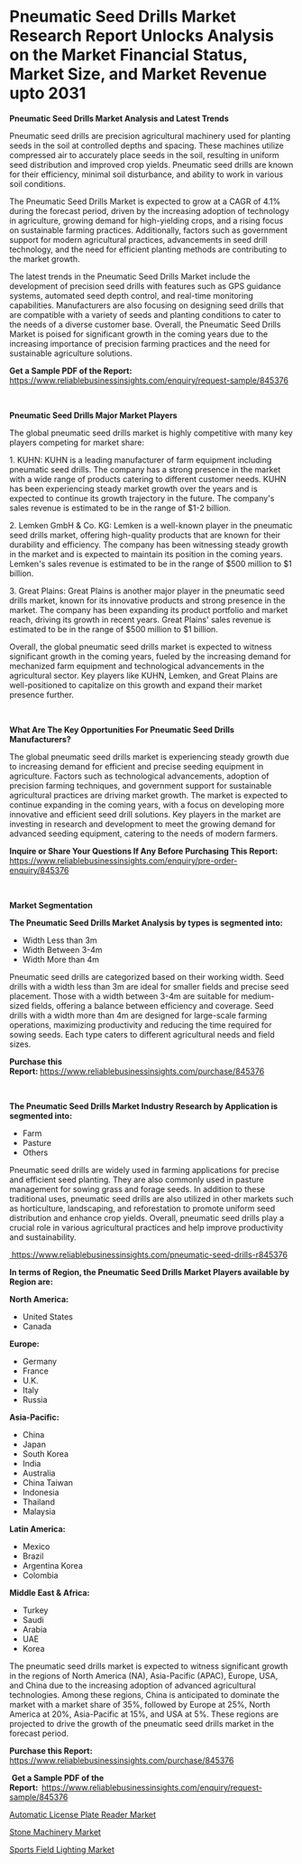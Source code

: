 <p><h1>Pneumatic Seed Drills Market Research Report Unlocks Analysis on the Market Financial Status, Market Size, and Market Revenue upto 2031</h1></p><p><strong>Pneumatic Seed Drills Market Analysis and Latest Trends</strong></p>
<p><p>Pneumatic seed drills are precision agricultural machinery used for planting seeds in the soil at controlled depths and spacing. These machines utilize compressed air to accurately place seeds in the soil, resulting in uniform seed distribution and improved crop yields. Pneumatic seed drills are known for their efficiency, minimal soil disturbance, and ability to work in various soil conditions.</p><p>The Pneumatic Seed Drills Market is expected to grow at a CAGR of 4.1% during the forecast period, driven by the increasing adoption of technology in agriculture, growing demand for high-yielding crops, and a rising focus on sustainable farming practices. Additionally, factors such as government support for modern agricultural practices, advancements in seed drill technology, and the need for efficient planting methods are contributing to the market growth.</p><p>The latest trends in the Pneumatic Seed Drills Market include the development of precision seed drills with features such as GPS guidance systems, automated seed depth control, and real-time monitoring capabilities. Manufacturers are also focusing on designing seed drills that are compatible with a variety of seeds and planting conditions to cater to the needs of a diverse customer base. Overall, the Pneumatic Seed Drills Market is poised for significant growth in the coming years due to the increasing importance of precision farming practices and the need for sustainable agriculture solutions.</p></p>
<p><strong>Get a Sample PDF of the Report:&nbsp;</strong> <a href="https://www.reliablebusinessinsights.com/enquiry/request-sample/845376">https://www.reliablebusinessinsights.com/enquiry/request-sample/845376</a></p>
<p>&nbsp;</p>
<p><strong>Pneumatic Seed Drills Major Market Players</strong></p>
<p><p>The global pneumatic seed drills market is highly competitive with many key players competing for market share:</p><p>1. KUHN: KUHN is a leading manufacturer of farm equipment including pneumatic seed drills. The company has a strong presence in the market with a wide range of products catering to different customer needs. KUHN has been experiencing steady market growth over the years and is expected to continue its growth trajectory in the future. The company's sales revenue is estimated to be in the range of $1-2 billion.</p><p>2. Lemken GmbH & Co. KG: Lemken is a well-known player in the pneumatic seed drills market, offering high-quality products that are known for their durability and efficiency. The company has been witnessing steady growth in the market and is expected to maintain its position in the coming years. Lemken's sales revenue is estimated to be in the range of $500 million to $1 billion.</p><p>3. Great Plains: Great Plains is another major player in the pneumatic seed drills market, known for its innovative products and strong presence in the market. The company has been expanding its product portfolio and market reach, driving its growth in recent years. Great Plains' sales revenue is estimated to be in the range of $500 million to $1 billion.</p><p>Overall, the global pneumatic seed drills market is expected to witness significant growth in the coming years, fueled by the increasing demand for mechanized farm equipment and technological advancements in the agricultural sector. Key players like KUHN, Lemken, and Great Plains are well-positioned to capitalize on this growth and expand their market presence further.</p></p>
<p>&nbsp;</p>
<p><strong>What Are The Key Opportunities For Pneumatic Seed Drills Manufacturers?</strong></p>
<p><p>The global pneumatic seed drills market is experiencing steady growth due to increasing demand for efficient and precise seeding equipment in agriculture. Factors such as technological advancements, adoption of precision farming techniques, and government support for sustainable agricultural practices are driving market growth. The market is expected to continue expanding in the coming years, with a focus on developing more innovative and efficient seed drill solutions. Key players in the market are investing in research and development to meet the growing demand for advanced seeding equipment, catering to the needs of modern farmers.</p></p>
<p><strong>Inquire or Share Your Questions If Any Before Purchasing This Report:</strong> <a href="https://www.reliablebusinessinsights.com/enquiry/pre-order-enquiry/845376">https://www.reliablebusinessinsights.com/enquiry/pre-order-enquiry/845376</a></p>
<p>&nbsp;</p>
<p><strong>Market Segmentation</strong></p>
<p><strong>The Pneumatic Seed Drills Market Analysis by types is segmented into:</strong></p>
<p><ul><li>Width Less than 3m</li><li>Width Between 3-4m</li><li>Width More than 4m</li></ul></p>
<p><p>Pneumatic seed drills are categorized based on their working width. Seed drills with a width less than 3m are ideal for smaller fields and precise seed placement. Those with a width between 3-4m are suitable for medium-sized fields, offering a balance between efficiency and coverage. Seed drills with a width more than 4m are designed for large-scale farming operations, maximizing productivity and reducing the time required for sowing seeds. Each type caters to different agricultural needs and field sizes.</p></p>
<p><strong>Purchase this Report:&nbsp;</strong><a href="https://www.reliablebusinessinsights.com/purchase/845376">https://www.reliablebusinessinsights.com/purchase/845376</a></p>
<p>&nbsp;</p>
<p><strong>The Pneumatic Seed Drills Market Industry Research by Application is segmented into:</strong></p>
<p><ul><li>Farm</li><li>Pasture</li><li>Others</li></ul></p>
<p><p>Pneumatic seed drills are widely used in farming applications for precise and efficient seed planting. They are also commonly used in pasture management for sowing grass and forage seeds. In addition to these traditional uses, pneumatic seed drills are also utilized in other markets such as horticulture, landscaping, and reforestation to promote uniform seed distribution and enhance crop yields. Overall, pneumatic seed drills play a crucial role in various agricultural practices and help improve productivity and sustainability.</p></p>
<p><a href="https://www.reliablebusinessinsights.com/pneumatic-seed-drills-r845376">&nbsp;https://www.reliablebusinessinsights.com/pneumatic-seed-drills-r845376</a></p>
<p><strong>In terms of Region, the Pneumatic Seed Drills Market Players available by Region are:</strong></p>
<p>
    <p> <strong> North America: </strong>
        <ul>
            <li>United States</li>
            <li>Canada</li>
        </ul>
        </p> 
    <p> <strong> Europe: </strong>
        <ul>
            <li>Germany</li>
            <li>France</li>
            <li>U.K.</li>
            <li>Italy</li>
            <li>Russia</li>
        </ul>
        </p> 
    <p> <strong> Asia-Pacific: </strong>
        <ul>
            <li>China</li>
            <li>Japan</li>
            <li>South Korea</li>
            <li>India</li>
            <li>Australia</li>
            <li>China Taiwan</li>
            <li>Indonesia</li>
            <li>Thailand</li>
            <li>Malaysia</li>
        </ul>
        </p> 
    <p> <strong> Latin America: </strong>
        <ul>
            <li>Mexico</li>
            <li>Brazil</li>
            <li>Argentina Korea</li>
            <li>Colombia</li>
        </ul>
        </p> 
    <p> <strong> Middle East & Africa: </strong>
        <ul>
            <li>Turkey</li>
            <li>Saudi</li>
            <li>Arabia</li>
            <li>UAE</li>
            <li>Korea</li>
        </ul>
    </p>
    </p>
<p><p>The pneumatic seed drills market is expected to witness significant growth in the regions of North America (NA), Asia-Pacific (APAC), Europe, USA, and China due to the increasing adoption of advanced agricultural technologies. Among these regions, China is anticipated to dominate the market with a market share of 35%, followed by Europe at 25%, North America at 20%, Asia-Pacific at 15%, and USA at 5%. These regions are projected to drive the growth of the pneumatic seed drills market in the forecast period.</p></p>
<p><strong>Purchase this Report: </strong><a href="https://www.reliablebusinessinsights.com/purchase/845376">https://www.reliablebusinessinsights.com/purchase/845376</a></p>
<p>&nbsp;<strong>Get a Sample PDF of the Report:&nbsp;&nbsp;</strong><a href="https://www.reliablebusinessinsights.com/enquiry/request-sample/845376">https://www.reliablebusinessinsights.com/enquiry/request-sample/845376</a></p>
<p><strong></strong></p>
<p><p><a href="https://github.com/waylose1223/Market-Research-Report-List-1/blob/main/automatic-license-plate-reader-market.md">Automatic License Plate Reader Market</a></p><p><a href="https://view.publitas.com/reportprime-1/global-stone-machinery-market-is-projected-to-grow-at-a-cagr-of-12-4-forcasted-for-period-from-2024-to-2031/">Stone Machinery Market</a></p><p><a href="https://github.com/hzxpgedq27/Market-Research-Report-List-1/blob/main/sports-field-lighting-market.md">Sports Field Lighting Market</a></p></p>
